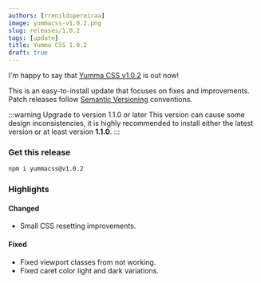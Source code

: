 ```yaml
---
authors: [rrenildopereiraa]
image: yummacss-v1.0.2.png
slug: releases/1.0.2
tags: [update]
title: Yumma CSS 1.0.2
draft: true
---
```


I'm happy to say that [Yumma CSS v1.0.2](https://github.com/yumma-lib/yumma-css/releases/tag/v1.0.2) is out now!

This is an easy-to-install update that focuses on fixes and improvements. Patch releases follow [Semantic Versioning](https://docs.npmjs.com/about-semantic-versioning) conventions.

<!-- truncate -->

:::warning Upgrade to version 1.1.0 or later
This version can cause some design inconsistencies, it is highly recommended to install either the latest version or at least version 
**1.1.0**.
:::

### Get this release

```bash
npm i yummacss@v1.0.2
```

### Highlights

#### Changed
- Small CSS resetting improvements.

#### Fixed
- Fixed viewport classes from not working.
- Fixed caret color light and dark variations.